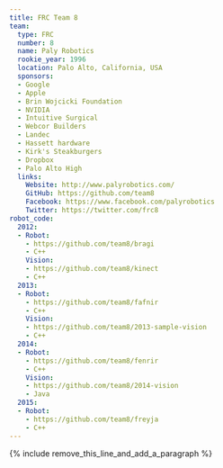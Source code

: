 ```yaml
---
title: FRC Team 8
team:
  type: FRC
  number: 8
  name: Paly Robotics
  rookie_year: 1996
  location: Palo Alto, California, USA
  sponsors:
  - Google
  - Apple
  - Brin Wojcicki Foundation
  - NVIDIA
  - Intuitive Surgical
  - Webcor Builders
  - Landec
  - Hassett hardware
  - Kirk's Steakburgers
  - Dropbox
  - Palo Alto High
  links:
    Website: http://www.palyrobotics.com/
    GitHub: https://github.com/team8
    Facebook: https://www.facebook.com/palyrobotics
    Twitter: https://twitter.com/frc8
robot_code:
  2012:
  - Robot:
    - https://github.com/team8/bragi
    - C++
    Vision:
    - https://github.com/team8/kinect
    - C++
  2013:
  - Robot:
    - https://github.com/team8/fafnir
    - C++
    Vision:
    - https://github.com/team8/2013-sample-vision
    - C++
  2014:
  - Robot:
    - https://github.com/team8/fenrir
    - C++
    Vision:
    - https://github.com/team8/2014-vision
    - Java
  2015:
  - Robot:
    - https://github.com/team8/freyja
    - C++
---
```


{% include remove_this_line_and_add_a_paragraph %}